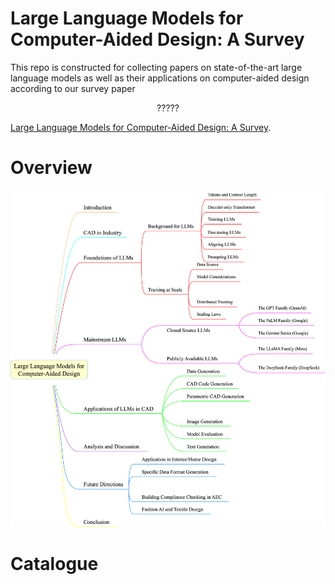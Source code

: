 # Large Language Models for Computer-Aided Design: A Survey

This repo is constructed for collecting papers on state-of-the-art large language models as well as their applications on computer-aided design according to our survey paper<p align="center">?????</p>[Large Language Models for Computer-Aided Design: A Survey]().

# Overview
![Taxonomy](taxonomy.png)
# Catalogue


